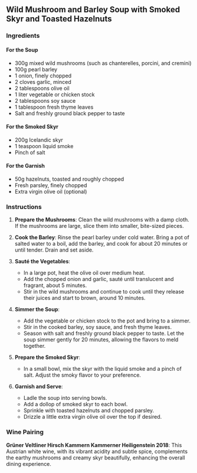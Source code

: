 
## Wild Mushroom and Barley Soup with Smoked Skyr and Toasted Hazelnuts

### Ingredients

#### For the Soup
- 300g mixed wild mushrooms (such as chanterelles, porcini, and cremini)
- 100g pearl barley
- 1 onion, finely chopped
- 2 cloves garlic, minced
- 2 tablespoons olive oil
- 1 liter vegetable or chicken stock
- 2 tablespoons soy sauce
- 1 tablespoon fresh thyme leaves
- Salt and freshly ground black pepper to taste

#### For the Smoked Skyr
- 200g Icelandic skyr
- 1 teaspoon liquid smoke
- Pinch of salt

#### For the Garnish
- 50g hazelnuts, toasted and roughly chopped
- Fresh parsley, finely chopped
- Extra virgin olive oil (optional)

### Instructions

1. **Prepare the Mushrooms**: Clean the wild mushrooms with a damp cloth. If the mushrooms are large, slice them into smaller, bite-sized pieces.

2. **Cook the Barley**: Rinse the pearl barley under cold water. Bring a pot of salted water to a boil, add the barley, and cook for about 20 minutes or until tender. Drain and set aside.

3. **Sauté the Vegetables**:
   - In a large pot, heat the olive oil over medium heat.
   - Add the chopped onion and garlic, sauté until translucent and fragrant, about 5 minutes.
   - Stir in the wild mushrooms and continue to cook until they release their juices and start to brown, around 10 minutes.

4. **Simmer the Soup**:
   - Add the vegetable or chicken stock to the pot and bring to a simmer.
   - Stir in the cooked barley, soy sauce, and fresh thyme leaves.
   - Season with salt and freshly ground black pepper to taste. Let the soup simmer gently for 20 minutes, allowing the flavors to meld together.

5. **Prepare the Smoked Skyr**:
   - In a small bowl, mix the skyr with the liquid smoke and a pinch of salt. Adjust the smoky flavor to your preference.

6. **Garnish and Serve**:
   - Ladle the soup into serving bowls.
   - Add a dollop of smoked skyr to each bowl.
   - Sprinkle with toasted hazelnuts and chopped parsley.
   - Drizzle a little extra virgin olive oil over the top if desired.

### Wine Pairing
**Grüner Veltliner Hirsch Kammern Kammerner Heiligenstein 2018**: This Austrian white wine, with its vibrant acidity and subtle spice, complements the earthy mushrooms and creamy skyr beautifully, enhancing the overall dining experience.